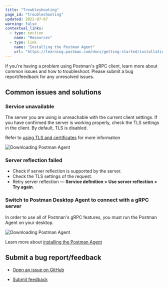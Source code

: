 ```yaml
---
title: "Troubleshooting"
page_id: "troubleshooting"
updated: 2022-07-07
warning: false
contextual_links:
  - type: section
    name: "Resources"
  - type: link
    name: "Installing the Postman Agent"
    url: "https://learning.postman.com/docs/getting-started/installation-and-updates/#installing-the-postman-desktop-agent"
---
```


If you're having a problem using Postman's gRPC client, learn more about common issues and how to troubleshoot. Please submit a bug report/feedback for any unresolved issues.

## Common issues and solutions

### Service unavailable

The server you are using is unreachable with the current client settings. If you have confirmed the server is working properly, check the TLS settings in the client. By default, TLS is disabled.

Refer to [using TLS and certificates](/docs/sending-requests/grpc/using-grpc-request/#using-tls-and-certificates) for more information

![Downloading Postman Agent](https://assets.postman.com/postman-labs-docs/grpc-docs/troubleshooting/gRPC-TLS.gif)

### Server reflection failed

- Check if server reflection is supported by the server.
- Check the TLS settings of the request.
- Retry server reflection — **Service definition > Use server reflection > Try again**.

### Switch to Postman Desktop Agent to connect with a gRPC server

In order to use all of Postman's gRPC features, you must run the Postman Agent on your desktop.

![Downloading Postman Agent](https://assets.postman.com/postman-labs-docs/grpc-docs/troubleshooting/gRPC-Agent-Download.gif)

Learn more about [installing the Postman Agent](https://learning.postman.com/docs/getting-started/installation-and-updates/#installing-the-postman-desktop-agent)

## Submit a bug report/feedback

- [Open an issue on GitHub](https://github.com/postmanlabs/postman-app-support/issues)

- [Submit feedback](https://go.pstmn.io/grpc-feedback)
